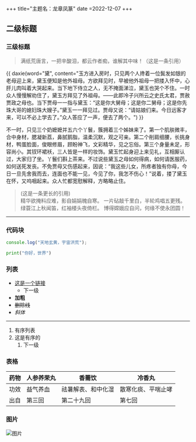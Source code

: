 +++
title="主题名：龙章凤篆"
date =2022-12-07
+++
## 二级标题

### 三级标题
> 满纸荒唐言，一把辛酸泪，都云作者痴，谁解其中味！（这是一条引用）

{{ daxie(word="黛", content="玉方进入房时，只见两个人搀着一位鬓发如银的老母迎上来，黛玉便知是他外祖母。方欲拜见时，早被他外祖母一把搂入怀中，心肝儿肉叫着大哭起来。当下地下侍立之人，无不掩面涕泣，黛玉也哭个不住。一时众人慢慢解劝住了，黛玉方拜见了外祖母。——此即冷子兴所云之史氏太君，贾赦贾政之母也。当下贾母一一指与黛玉：“这是你大舅母；这是你二舅母；这是你先珠大哥的媳妇珠大嫂子。”黛玉一一拜见过。贾母又说：“请姑娘们来。今日远客才来，可以不必上学去了。”众人答应了一声，便去了两个。") }}

不一时，只见三个奶嬷嬷并五六个丫鬟，簇拥着三个姊妹来了。第一个肌肤微丰，合中身材，腮凝新荔，鼻腻鹅脂，温柔沉默，观之可亲。第二个削肩细腰，长挑身材，鸭蛋脸面，俊眼修眉，顾盼神飞，文彩精华，见之忘俗。第三个身量未足，形容尚小。其钗环裙袄，三人皆是一样的妆饰。黛玉忙起身迎上来见礼，互相厮认过，大家归了坐。丫鬟们斟上茶来。不过说些黛玉之母如何得病，如何请医服药，如何送死发丧。不免贾母又伤感起来，因说：“我这些儿女，所疼者独有你母，今日一旦先舍我而去，连面也不能一见，今见了你，我怎不伤心！”说着，搂了黛玉在怀，又呜咽起来。众人忙都宽慰解释，方略略止住。
> (这是一条更长的引用)  
精华欲掩料应难，影自娟娟魄自寒。
一片砧敲千里白，半轮鸡唱五更残。
绿蓑江上秋闻笛，红袖楼头夜倚栏。
博得嫦娥应自问，何缘不使永团圆！

---
### 代码块
```javascript
console.log("天地玄黄，宇宙洪荒");
```

```python
print("你好，世界")
```
### 列表
+ [这是一个链接](http://baidu.com/) 
    + 下一级
+ **加粗**
+ ~~删除线~~
+ *斜体*
---
1. 有序列表
2. 这是有序的
    1. 下一级 



### 表格

|  药物   | 人参养荣丸  |香薷饮 |冷香丸|
|  -----  |    ----    | ---- | ---- |
|  功效   |  益气养血   |祛暑解表、和中化湿|散寒化痰、平喘止哮|
|  出自   |   第三回    |第二十九回|第七回|

### 图片
![图片](/pic/bcid.jpg)